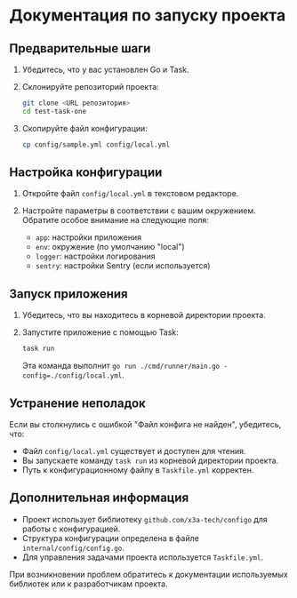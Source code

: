 # Документация по запуску проекта

## Предварительные шаги

1. Убедитесь, что у вас установлен Go и Task.

2. Склонируйте репозиторий проекта:
   ```bash
   git clone <URL репозитория>
   cd test-task-one
   ```

3. Скопируйте файл конфигурации:
   ```bash
   cp config/sample.yml config/local.yml
   ```

## Настройка конфигурации

1. Откройте файл `config/local.yml` в текстовом редакторе.

2. Настройте параметры в соответствии с вашим окружением. Обратите особое внимание на следующие поля:
    - `app`: настройки приложения
    - `env`: окружение (по умолчанию "local")
    - `logger`: настройки логирования
    - `sentry`: настройки Sentry (если используется)

## Запуск приложения

1. Убедитесь, что вы находитесь в корневой директории проекта.

2. Запустите приложение с помощью Task:
   ```bash
   task run
   ```

   Эта команда выполнит `go run ./cmd/runner/main.go -config=./config/local.yml`.

## Устранение неполадок

Если вы столкнулись с ошибкой "Файл конфига не найден", убедитесь, что:
- Файл `config/local.yml` существует и доступен для чтения.
- Вы запускаете команду `task run` из корневой директории проекта.
- Путь к конфигурационному файлу в `Taskfile.yml` корректен.

## Дополнительная информация

- Проект использует библиотеку `github.com/x3a-tech/configo` для работы с конфигурацией.
- Структура конфигурации определена в файле `internal/config/config.go`.
- Для управления задачами проекта используется `Taskfile.yml`.

При возникновении проблем обратитесь к документации используемых библиотек или к разработчикам проекта.
